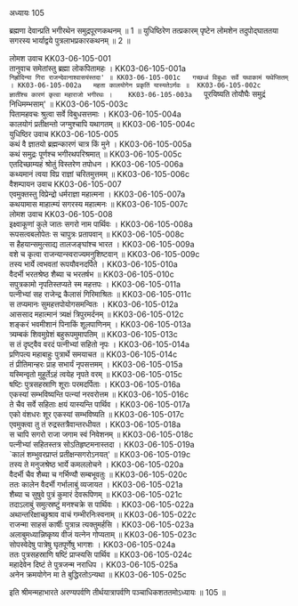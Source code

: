 अध्यायः 105

ब्रह्मणा देवान्प्रति भगीरथेन समुद्रपूरणकथनम् ॥ 1 ॥ युधिष्ठिरेण तत्प्रकारम् पृष्टेन लोमशेन तदुपोद्घाततया सगरस्य भार्याद्वये पुत्रलाभप्रकारकथनम् ॥ 2 ॥

लोमश उवाच 	KK03-06-105-001  
तानुवाच समेतांस्तु ब्रह्मा लोकपितामहः ।	KK03-06-105-001a  
`निर्ह्रादिन्या गिरा राजन्देवानाश्वासयंस्तदा' ॥	KK03-06-105-001c  
गच्छध्वं विबुधाः सर्वे यथाकामं यथेप्सितम् ।	KK03-06-105-002a  
महता कालयोगेन प्रकृतिं यास्यतेऽर्णवः ॥	KK03-06-105-002c  
ज्ञातींश्च कारणं कृत्वा महाराजो भगीरथः ।	KK03-06-105-003a  
`पूरयिष्यति तोयौघैः समुद्रं निधिमम्भसाम्' ॥	KK03-06-105-003c  
पितामहवचः श्रुत्वा सर्वे विबुधसत्तमाः ।	KK03-06-105-004a  
कालयोगं प्रतीक्षन्तो जग्मुश्चापि यथागतम् ॥	KK03-06-105-004c  
युधिष्ठिर उवाच 	KK03-06-105-005  
कथं वै ज्ञातयो ब्रह्मन्कारणं चात्र किं मुने ।	KK03-06-105-005a  
कथं समुद्रः पूर्णश्च भगीरथपरिश्रमात् ॥	KK03-06-105-005c  
एतदिच्छाम्यहं श्रोतुं विस्तरेण तपोधन ।	KK03-06-105-006a  
कथ्यमानं त्वया विप्र राज्ञां चरितमुत्तमम् ॥	KK03-06-105-006c  
वैशम्पायन उवाच 	KK03-06-105-007  
एवमुक्तस्तु विप्रेन्द्रो धर्मराज्ञा महात्मना ।	KK03-06-105-007a  
कथयामास माहात्म्यं सगरस्य महात्मनः ॥	KK03-06-105-007c  
लोमश उवाच 	KK03-06-105-008  
इक्ष्वाकूणां कुले जातः सगरो नाम पार्थिवः ।	KK03-06-105-008a  
रूपसत्वबलोपेतः स चापुत्रः प्रतापवान् ॥	KK03-06-105-008c  
स हैहयान्समुत्साद्य तालजङ्घांश्च भारत ।	KK03-06-105-009a  
वशे च कृत्वा राजन्यान्स्वराज्यमनुशिष्टवान् ॥	KK03-06-105-009c  
तस्य भार्ये त्वभवतां रूपयौवनदर्पिते ।	KK03-06-105-010a  
वैदर्भी भरतश्रेष्ठ शैब्या च भरतर्षभ ॥	KK03-06-105-010c  
सपुत्रकामो नृपतिस्तप्यते स्म महत्तपः ।	KK03-06-105-011a  
पत्नीभ्यां सह राजेन्द्र कैलासं गिरिमाश्रितः ॥	KK03-06-105-011c  
स तप्यमानः सुमहत्तपोयोगसमन्वितः ।	KK03-06-105-012a  
आससाद महात्मानं त्र्यक्षं त्रिपुरमर्दनम् ॥	KK03-06-105-012c  
शङ्करं भवमीशानं पिनाकिं शूलपाणिनम् ।	KK03-06-105-013a  
त्र्यम्बकं शिवमुग्रेशं बहुरूपमुमापतिम् ॥	KK03-06-105-013c  
स तं दृष्ट्वैव वरदं पत्नीभ्यां सहितो नृपः ।	KK03-06-105-014a  
प्रणिपत्य महाबाहुः पुत्रार्थे समयाचत ॥	KK03-06-105-014c  
तं प्रीतिमान्हरः प्राह सभार्यं नृपसत्तमम् ।	KK03-06-105-015a  
यस्मिन्वृतो मुहूर्तेऽहं त्वयेह नृपते वरम् ॥	KK03-06-105-015c  
षष्टिः पुत्रसहस्राणि शूराः परमदर्पिताः ।	KK03-06-105-016a  
एकस्यां सम्भविष्यन्ति पत्न्यां नरवरोत्तम ॥	KK03-06-105-016c  
ते चैव सर्वे सहिताः क्षयं यास्यन्ति पार्थिव ।	KK03-06-105-017a  
एको वंशधरः शूर एकस्यां सम्भविष्यति ॥	KK03-06-105-017c  
एवमुक्त्वा तु तं रुद्रस्तत्रैवान्तरधीयत ।	KK03-06-105-018a  
स चापि सगरो राजा जगाम स्वं निवेशनम् ॥	KK03-06-105-018c  
पत्नीभ्यां सहितस्तत्र सोऽतिहृष्टमनास्तदा ।	KK03-06-105-019a  
`कालं शम्भुवरप्राप्तं प्रतीक्षन्सगरोऽनयत्' ॥	KK03-06-105-019c  
तस्य ते मनुजश्रेष्ठ भार्ये कमललोचने ।	KK03-06-105-020a  
वैदर्भी चैव शैब्या च गर्भिण्यौ सम्बभूवतुः ॥	KK03-06-105-020c  
ततः कालेन वैदर्भी गर्भालाबुं व्यजायत ।	KK03-06-105-021a  
शैब्या च सुषुवे पुत्रं कुमारं देवरूपिणम् ॥	KK03-06-105-021c  
तदाऽलाबुं समुत्स्रष्टुं मनश्चक्रे स पार्थिवः ।	KK03-06-105-022a  
अथान्तरिक्षाच्छुश्राव वाचं गम्भीरनिःस्वनाम् ॥	KK03-06-105-022c  
राजन्मा साहसं कार्षीः पुत्रान्न त्यक्तुमर्हसि ।	KK03-06-105-023a  
अलाबुमध्यान्निष्कृष्य वीजं यत्नेन गोप्यताम् ॥	KK03-06-105-023c  
सोपस्वेदेषु पात्रेषु घृतपूर्णेषु भागशः ।	KK03-06-105-024a  
ततः पुत्रसहस्राणि षष्टिं प्राप्स्यसि पार्थिव ॥	KK03-06-105-024c  
महादेवेन दिष्टं ते पुत्रजन्म नराधिप ।	KK03-06-105-025a  
अनेन क्रमयोगेन मा ते बुद्धिरतोऽन्यथा ॥	KK03-06-105-025c  

इति श्रीमन्महाभारते अरण्यपर्वणि तीर्थयात्रापर्वणि पञ्चाधिकशततमोऽध्यायः ॥ 105 ॥
